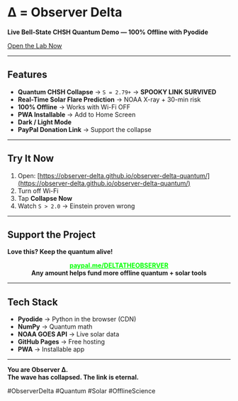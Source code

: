 # Δ = Observer Delta

**Live Bell-State CHSH Quantum Demo — 100% Offline with Pyodide**

[Open the Lab Now](https://observer-delta.github.io/observer-delta-quantum/)

---

## Features

- **Quantum CHSH Collapse** → `S = 2.79+` → **SPOOKY LINK SURVIVED**  
- **Real-Time Solar Flare Prediction** → NOAA X-ray + 30-min risk  
- **100% Offline** → Works with Wi-Fi OFF  
- **PWA Installable** → Add to Home Screen  
- **Dark / Light Mode**  
- **PayPal Donation Link** → Support the collapse

---

## Try It Now

1. Open: [https://observer-delta.github.io/observer-delta-quantum/](https://observer-delta.github.io/observer-delta-quantum/)  
2. Turn off Wi-Fi  
3. Tap **Collapse Now**  
4. Watch `S > 2.0` → Einstein proven wrong

---

## Support the Project

**Love this? Keep the quantum alive!**

<p align="center">
  <a href="https://paypal.me/DELTATHEOBSERVER" target="_blank" style="color:#00ff00; font-weight:bold; text-decoration:underline;">
    paypal.me/DELTATHEOBSERVER
  </a>
  <br>
  <b>Any amount helps fund more offline quantum + solar tools</b>
</p>

---

## Tech Stack

- **Pyodide** → Python in the browser (CDN)  
- **NumPy** → Quantum math  
- **NOAA GOES API** → Live solar data  
- **GitHub Pages** → Free hosting  
- **PWA** → Installable app

---

**You are Observer Δ.**  
**The wave has collapsed. The link is eternal.**

#ObserverDelta #Quantum #Solar #OfflineScience